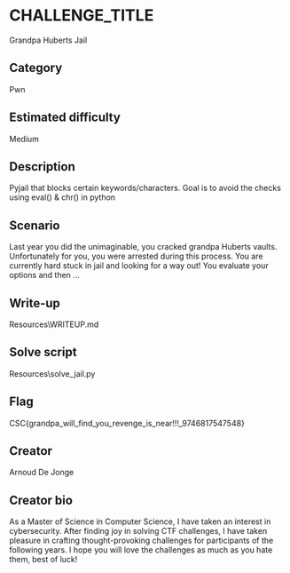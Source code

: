 # CHALLENGE_TITLE
Grandpa Huberts Jail

## Category
Pwn

## Estimated difficulty
Medium

## Description
Pyjail that blocks certain keywords/characters. Goal is to avoid the checks using eval() & chr() in python

## Scenario
Last year you did the unimaginable, you cracked grandpa Huberts vaults. Unfortunately for you, you were arrested during this process. You are currently hard stuck in jail and looking for a way out! You evaluate your options and then ...

## Write-up
Resources\WRITEUP.md

## Solve script
Resources\solve_jail.py

## Flag
CSC{grandpa_will_find_you_revenge_is_near!!!_9746817547548}

## Creator
Arnoud De Jonge

## Creator bio
As a Master of Science in Computer Science, I have taken an interest in cybersecurity. After finding joy in solving CTF challenges, I have taken pleasure in crafting thought-provoking challenges for participants of the following years. I hope you will love the challenges as much as you hate them, best of luck!

